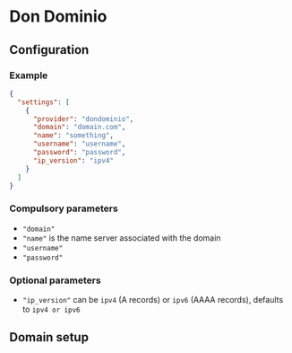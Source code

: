 # Don Dominio

## Configuration

### Example

```json
{
  "settings": [
    {
      "provider": "dondominio",
      "domain": "domain.com",
      "name": "something",
      "username": "username",
      "password": "password",
      "ip_version": "ipv4"
    }
  ]
}
```

### Compulsory parameters

- `"domain"`
- `"name"` is the name server associated with the domain
- `"username"`
- `"password"`

### Optional parameters

- `"ip_version"` can be `ipv4` (A records) or `ipv6` (AAAA records), defaults to `ipv4 or ipv6`

## Domain setup
